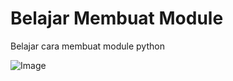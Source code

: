 # Belajar Membuat Module
Belajar cara membuat module python

![Image](https://waifu2x.booru.pics/outfiles/bf1430bd3a709f29f1e91b1a15dbc05abc9fe95e_s2_n2.jpg)
